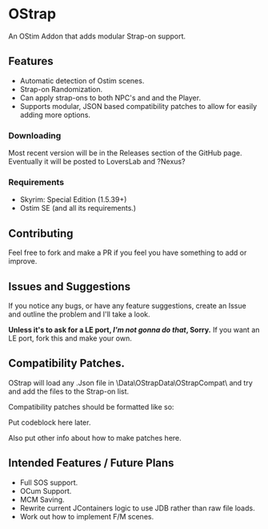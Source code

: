 # OStrap
 An OStim Addon that adds modular Strap-on support.
## Features
 - Automatic detection of Ostim scenes.
 - Strap-on Randomization.
 - Can apply strap-ons to both NPC's and and the Player.
 - Supports modular, JSON based compatibility patches to allow for easily adding more options.
 ### Downloading
 Most recent version will be in the Releases section of the GitHub page.
 Eventually it will be posted to LoversLab and ?Nexus?
 ### Requirements
 - Skyrim: Special Edition (1.5.39+)
 - Ostim SE (and all its requirements.)
## Contributing
Feel free to fork and make a PR if you feel you have something to add or improve.
## Issues and Suggestions
If you notice any bugs, or have any feature suggestions, create an Issue and outline the problem and I'll take a look.  
  
**Unless it's to ask for a LE port, *I'm not gonna do that*, Sorry.** If you want an LE port, fork this and make your own.

## Compatibility Patches.
OStrap will load any .Json file in \Data\OStrapData\OStrapCompat\ and try and add the files to the Strap-on list.
  
Compatibility patches should be formatted like so:
  
Put codeblock here later.

Also put other info about how to make patches here.

## Intended Features / Future Plans
- Full SOS support.
- OCum Support.
- MCM Saving.
- Rewrite current JContainers logic to use JDB rather than raw file loads.
- Work out how to implement F/M scenes.
